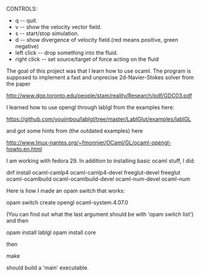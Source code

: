 CONTROLS:

- q           -- quit.
- v           -- show the velocity vector field.
- s           -- start/stop simulation.
- d           -- show divergence of velocity field.(red means positive, green negative)
- left click  -- drop something into the fluid.
- right click -- set source/target of force acting on the fluid

The goal of this project was that I learn how to use ocaml.
The program is supposed to implement a fast and unprecise 2d-Navier-Stokes solver from the paper

http://www.dgp.toronto.edu/people/stam/reality/Research/pdf/GDC03.pdf

I learned how to use opengl through lablgl from the examples here:

https://github.com/youjinbou/lablgl/tree/master/LablGlut/examples/lablGL

and got some hints from (the outdated examples) here

http://www.linux-nantes.org/~fmonnier/OCaml/GL/ocaml-opengl-howto.en.html

I am working with fedora 29. In addition to installing basic ocaml stuff, I did:

dnf install ocaml-camlp4 ocaml-camlp4-devel freeglut-devel freeglut ocaml-ocamlbuild ocaml-ocamlbuild-devel ocaml-num-devel ocaml-num

Here is how I made an opam switch that works:

opam switch create opengl ocaml-system.4.07.0

(You can find out what the last argument should be with 'opam switch list')
and then

opam install lablgl
opam install core

then

make

should build a 'main' executable.